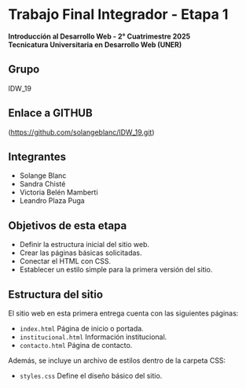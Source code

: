 # Trabajo Final Integrador - Etapa 1  
**Introducción al Desarrollo Web - 2° Cuatrimestre 2025**  
**Tecnicatura Universitaria en Desarrollo Web (UNER)**  

## Grupo
IDW_19

## Enlace a GITHUB 
(https://github.com/solangeblanc/IDW_19.git)

## Integrantes  
- Solange Blanc
- Sandra Chisté
- Victoria Belén Mamberti
- Leandro Plaza Puga 

## Objetivos de esta etapa
- Definir la estructura inicial del sitio web.  
- Crear las páginas básicas solicitadas.  
- Conectar el HTML con CSS.  
- Establecer un estilo simple para la primera versión del sitio.  

## Estructura del sitio  
El sitio web en esta primera entrega cuenta con las siguientes páginas:  
- `index.html`      Página de inicio o portada.  
- `institucional.html`       Información institucional.  
- `contacto.html`   Página de contacto.  

Además, se incluye un archivo de estilos dentro de la carpeta CSS:  
- `styles.css`        Define el diseño básico del sitio.
